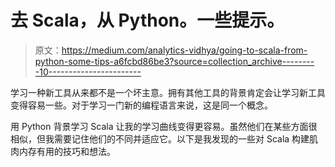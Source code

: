 # 去 Scala，从 Python。一些提示。

> 原文：<https://medium.com/analytics-vidhya/going-to-scala-from-python-some-tips-a6fcbd86be3?source=collection_archive---------10----------------------->

学习一种新工具从来都不是一个坏主意。拥有其他工具的背景肯定会让学习新工具变得容易一些。对于学习一门新的编程语言来说，这是同一个概念。

用 Python 背景学习 Scala 让我的学习曲线变得更容易。虽然他们在某些方面很相似，但我需要记住他们的不同并适应它。以下是我发现的一些对 Scala 构建肌肉内存有用的技巧和想法。